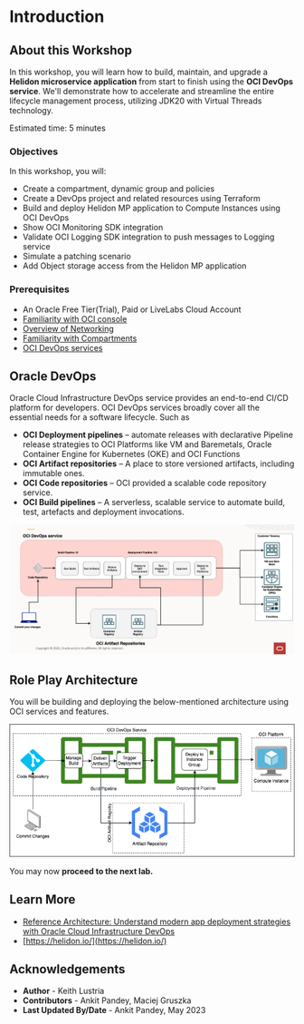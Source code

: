 # Introduction

## About this Workshop

In this workshop, you will learn how to build, maintain, and upgrade a **Helidon microservice application** from start to finish using the **OCI DevOps service**. We'll demonstrate how to accelerate and streamline the entire lifecycle management process, utilizing JDK20 with Virtual Threads technology.

Estimated time: 5 minutes

### Objectives

In this workshop, you will:

* Create a compartment, dynamic group and policies
* Create a DevOps project and related resources using Terraform
* Build and deploy Helidon MP application to Compute Instances using OCI DevOps
* Show OCI Monitoring SDK integration
* Validate OCI Logging SDK integration to push messages to Logging service
* Simulate a patching scenario
* Add Object storage access from the Helidon MP application

### Prerequisites

* An Oracle Free Tier(Trial), Paid or LiveLabs Cloud Account
* [Familiarity with OCI console](https://docs.us-phoenix-1.oraclecloud.com/Content/GSG/Concepts/console.htm)
* [Overview of Networking](https://docs.us-phoenix-1.oraclecloud.com/Content/Network/Concepts/overview.htm)
* [Familiarity with Compartments](https://docs.us-phoenix-1.oraclecloud.com/Content/GSG/Concepts/concepts.htm)
* [OCI DevOps services](https://docs.oracle.com/en-us/iaas/Content/devops/using/home.htm)

## Oracle DevOps

Oracle Cloud Infrastructure DevOps service provides an end-to-end CI/CD platform for developers. OCI DevOps services broadly cover all the essential needs for a software lifecycle. Such as

* **OCI Deployment pipelines** – automate releases with declarative Pipeline release strategies to OCI Platforms like VM and Baremetals, Oracle Container Engine for Kubernetes (OKE) and OCI Functions
* **OCI Artifact repositories** – A place to store versioned artifacts, including immutable ones.
* **OCI Code repositories** – OCI provided a scalable code repository service.
* **OCI Build pipelines** – A serverless, scalable service to automate build, test, artefacts and deployment invocations.

![Devops architecture](images/oci-devops.png)

## Role Play Architecture

You will be building and deploying the below-mentioned architecture using OCI services and features.

![Devops Diagram](images/devops-diagram.png)

You may now **proceed to the next lab.**


## Learn More

* [Reference Architecture: Understand modern app deployment strategies with Oracle Cloud Infrastructure DevOps](https://docs.oracle.com/en/solutions/mod-app-deploy-strategies-oci/index.html)
* [https://helidon.io/](https://helidon.io/)

## Acknowledgements

* **Author** -  Keith Lustria
* **Contributors** - Ankit Pandey, Maciej Gruszka
* **Last Updated By/Date** - Ankit Pandey, May 2023